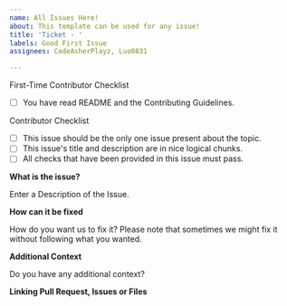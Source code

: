 ```yaml
---
name: All Issues Here!
about: This template can be used for any issue!
title: 'Ticket - '
labels: Good First Issue
assignees: CodeAsherPlayz, Luo0831

---
```


<!-- Thank you for filling out this issue! Please try to ensure that no hate speech be used while completing this template. Thanks! -->

First-Time Contributor Checklist

- [ ] You have read README and the Contributing Guidelines.

Contributor Checklist

- [ ] This issue should be the only one issue present about the topic.
- [ ] This issue's title and description are in nice logical chunks.
- [ ] All checks that have been provided in this issue must pass.

**What is the issue?**

Enter a Description of the Issue.

**How can it be fixed**

How do you want us to fix it? Please note that sometimes we might fix it without following what you wanted.

**Additional Context**

Do you have any additional context?

**Linking Pull Request, Issues or Files**

<!-- Are there any pull requests that are associated with this issue? If there is, you should add it here. E.g. 'fixes #23'. -->
